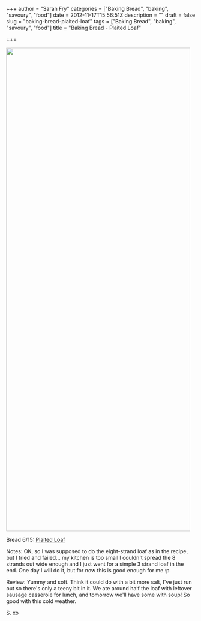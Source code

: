 +++
author = "Sarah Fry"
categories = ["Baking Bread", "baking", "savoury", "food"]
date = 2012-11-17T15:56:51Z
description = ""
draft = false
slug = "baking-bread-plaited-loaf"
tags = ["Baking Bread", "baking", "savoury", "food"]
title = "Baking Bread - Plaited Loaf"

+++


<a href="http://sweetaspi.co.uk/content/images/2012/11/plait-loaf.jpg"><img class="aligncenter size-full wp-image-1362" title="plait loaf" src="http://sweetaspi.co.uk/content/images/2012/11/plait-loaf.jpg" alt="" width="490" height="1289" /></a>

Bread 6/15: <a href="http://www.bbc.co.uk/food/recipes/eight-strand_plaited_57815" target="_blank">Plaited Loaf</a>

Notes: OK, so I was supposed to do the eight-strand loaf as in the recipe, but I tried and failed... my kitchen is too small I couldn't spread the 8 strands out wide enough and I just went for a simple 3 strand loaf in the end. One day I will do it, but for now this is good enough for me :p

Review: Yummy and soft. Think it could do with a bit more salt, I've just run out so there's only a teeny bit in it. We ate around half the loaf with leftover sausage casserole for lunch, and tomorrow we'll have some with soup! So good with this cold weather.

S. xo

